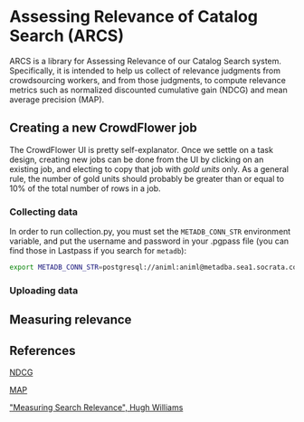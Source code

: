 Assessing Relevance of Catalog Search (ARCS)
============================================

ARCS is a library for Assessing Relevance of our Catalog Search system.
Specifically, it is intended to help us collect of relevance judgments from
crowdsourcing workers, and from those judgments, to compute relevance metrics
such as normalized discounted cumulative gain (NDCG) and mean average precision
(MAP).

## Creating a new CrowdFlower job

The CrowdFlower UI is pretty self-explanator. Once we settle on a task design,
creating new jobs can be done from the UI by clicking on an existing job, and
electing to copy that job with *gold units* only. As a general rule, the number
of gold units should probably be greater than or equal to 10% of the total
number of rows in a job.

### Collecting data

In order to run collection.py, you must set the `METADB_CONN_STR` environment
variable, and put the username and password in your .pgpass file (you can find
those in Lastpass if you search for `metadb`):

```bash
export METADB_CONN_STR=postgresql://animl:animl@metadba.sea1.socrata.com:5432/blist_prod
```

### Uploading data

## Measuring relevance

## References

[NDCG](https://en.wikipedia.org/wiki/Discounted_cumulative_gain)

[MAP](https://en.wikipedia.org/wiki/Information_retrieval#Mean_average_precision)

["Measuring Search Relevance", Hugh Williams](http://hughewilliams.com/2014/10/11/measuring-search-relevance/)
